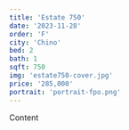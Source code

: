 ```yaml
---
title: 'Estate 750'
date: '2023-11-28'
order: 'F'
city: 'Chino'
bed: 2
bath: 1
sqft: 750
img: 'estate750-cover.jpg'
price: '285,000'
portrait: 'portrait-fpo.png'
---
```


Content
